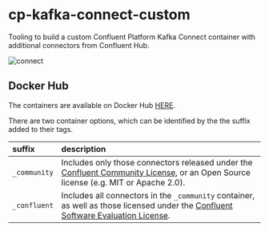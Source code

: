 # cp-kafka-connect-custom

Tooling to build a custom Confluent Platform Kafka Connect container with additional connectors from Confluent Hub.

![connect](https://user-images.githubusercontent.com/10326954/65959234-c465ca80-e451-11e9-8d66-7f43fae78ffb.png)

## Docker Hub

The containers are available on Docker Hub [HERE](https://hub.docker.com/r/robcowart/cp-kafka-connect-custom).

There are two container options, which can be identified by the the suffix added to their tags.

suffix | description
:---|:---
`_community` | Includes only those connectors released under the [Confluent Community License](http://www.confluent.io/confluent-community-license), or an Open Source license (e.g. MIT or Apache 2.0).
`_confluent` | Includes all connectors in the `_community` container, as well as those licensed under the [Confluent Software Evaluation License](https://www.confluent.io/software-evaluation-license).
